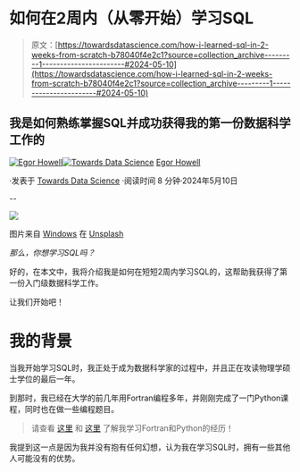 # 如何在2周内（从零开始）学习SQL

> 原文：[https://towardsdatascience.com/how-i-learned-sql-in-2-weeks-from-scratch-b78040f4e2c1?source=collection_archive---------1-----------------------#2024-05-10](https://towardsdatascience.com/how-i-learned-sql-in-2-weeks-from-scratch-b78040f4e2c1?source=collection_archive---------1-----------------------#2024-05-10)

## 我是如何熟练掌握SQL并成功获得我的第一份数据科学工作的

[](https://medium.com/@egorhowell?source=post_page---byline--b78040f4e2c1--------------------------------)[![Egor Howell](../Images/1f796e828f1625440467d01dcc3e40cd.png)](https://medium.com/@egorhowell?source=post_page---byline--b78040f4e2c1--------------------------------)[](https://towardsdatascience.com/?source=post_page---byline--b78040f4e2c1--------------------------------)[![Towards Data Science](../Images/a6ff2676ffcc0c7aad8aaf1d79379785.png)](https://towardsdatascience.com/?source=post_page---byline--b78040f4e2c1--------------------------------) [Egor Howell](https://medium.com/@egorhowell?source=post_page---byline--b78040f4e2c1--------------------------------)

·发表于 [Towards Data Science](https://towardsdatascience.com/?source=post_page---byline--b78040f4e2c1--------------------------------) ·阅读时间 8 分钟·2024年5月10日

--

![](../Images/0e5ab44a5efaa6a814cfb13f5e5ea4b4.png)

图片来自 [Windows](https://unsplash.com/@windows?utm_source=medium&utm_medium=referral) 在 [Unsplash](https://unsplash.com/?utm_source=medium&utm_medium=referral)

*那么，你想学习SQL吗？*

好的，在本文中，我将介绍我是如何在短短2周内学习SQL的，这帮助我获得了第一份入门级数据科学工作。

让我们开始吧！

# 我的背景

当我开始学习SQL时，我正处于成为数据科学家的过程中，并且正在攻读物理学硕士学位的最后一年。

到那时，我已经在大学的前几年用Fortran编程多年，并刚刚完成了一门Python课程，同时也在做一些编程题目。

> 请查看 [这里](https://medium.com/towards-data-science/how-i-learned-to-code-no-cs-degree-no-bootcamp-3e2c5b3918ea) 和 [这里](https://medium.com/towards-data-science/how-i-would-learn-python-in-2024-from-zero-b1c5edcdec84) 了解我学习Fortran和Python的经历！

我提到这一点是因为我并没有抱有任何幻想，认为我在学习SQL时，拥有一些其他人可能没有的优势。
